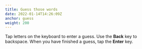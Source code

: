 ```yaml
---
title: Guess those words
date: 2022-01-14T14:26:09Z
anchor: guess
weight: 200
---
```


Tap letters on the keyboard to enter a guess. Use the **Back** key to
backspace. When you have finished a guess, tap the **Enter** key.
